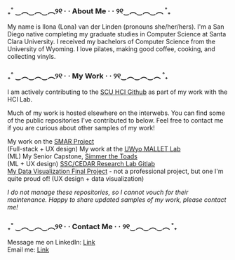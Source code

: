 ### ₊˚ ‿︵‿︵‿︵୨୧ · · About Me · · ୨୧‿︵‿︵‿︵ ˚₊

My name is Ilona (Lona) van der Linden (pronouns she/her/hers). I'm a San Diego native completing my graduate studies in Computer Science at Santa Clara University. I received my bachelors of Computer Science from the University of Wyoming. I love pilates, making good coffee, cooking, and collecting vinyls.

### ₊˚ ‿︵‿︵‿︵୨୧ · · My Work · · ୨୧‿︵‿︵‿︵ ˚₊

I am actively contributing to the [SCU HCI Github](https://github.com/scuhci) as part of my work with the HCI Lab.<br>

Much of my work is hosted elsewhere on the interwebs. You can find some of the public repositories I've contributed to below. Feel free to contact me if you are curious about other samples of my work!

My work on the [SMAR Project](https://github.com/scuhci/sar-frontend) <br> (Full-stack + UX design)
My work at the [UWyo MALLET Lab](https://github.com/uwyo-mallet/ML-Task-Comparison)<br> (ML)
My Senior Capstone, [Simmer the Toads](https://github.com/jarulsamy/SimmerTheToads)<br> (ML + UX design)
[SSC/CEDAR Research Lab Gitlab](https://gitlab.com/UWyo-SSC) <br>
[My Data Visualization Final Project](https://github.com/KikiSpace/csen396bfinal_sustainability) - not a professional project, but one I'm quite proud of! (UX design + data visualization)

*I do not manage these repositories, so I cannot vouch for their maintenance. Happy to share updated samples of my work, please contact me!*

### ₊˚ ‿︵‿︵‿︵୨୧ · · Contact Me · · ୨୧‿︵‿︵‿︵ ˚₊

Message me on LinkedIn: [Link](https://www.linkedin.com/in/lonavdlin/)<br>
Email me: [Link](mailto:lonavdlin@gmail.com)

<!--
**lonalynn/lonalynn** is a ✨ _special_ ✨ repository because its `README.md` (this file) appears on your GitHub profile.

Here are some ideas to get you started:

- 🔭 I’m currently working on ...
- 🌱 I’m currently learning ...
- 👯 I’m looking to collaborate on ...
- 🤔 I’m looking for help with ...
- 💬 Ask me about ...
- 📫 How to reach me: ...
- 😄 Pronouns: ...
- ⚡ Fun fact: ...
-->
